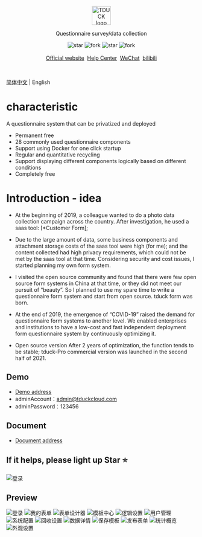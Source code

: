 <p align="center">
    <a href="https://www.tduckcloud.com" target="_blank" rel="noopener noreferrer">
        <img style="margin-bottom: 0px;" width="50px" src="https://oss.tduckcloud.com/lading-image/ICO-icon.png" alt="TDUCK logo" />
    </a>
</p>

<p align="center">Questionnaire survey/data collection</p>

<p align="center">
    <img src='https://gitee.com/TDuckApp/tduck-platform/badge/star.svg?theme=dark' alt='star'></img>
    <img src='https://gitee.com/TDuckApp/tduck-platform/badge/fork.svg?theme=dark' alt='fork'></img>
    <img src='https://img.shields.io/github/stars/tduckcloud/tduck-platform?style=social' alt='star'></img>
    <img src='https://img.shields.io/github/forks/tduckcloud/tduck-platform?style=social' alt='fork'></img>
    <br />
    <br />   
    <a href="https://www.tduckcloud.com/" target="_blank">Official website</a>&nbsp;
    <a href="https://doc.tduckcloud.com"  target="_blank" >Help Center</a>&nbsp;
    <a href="https://pro.tduckcloud.com/s/QUiDSKq8" target="_blank">WeChat</a>&nbsp;
    <a href="https://space.bilibili.com/409825300" target="_blank">bilibili</a>
</p>

<br />


[简体中文](./README.md) | English

# characteristic
A questionnaire system that can be privatized and deployed
- Permanent free
- 28 commonly used questionnaire components
- Support using Docker for one click startup
- Regular and quantitative recycling
- Support displaying different components logically based on different conditions
- Completely free


# Introduction - idea

- At the beginning of 2019, a colleague wanted to do a photo data collection campaign across the country. After investigation, he used a saas tool: [*Customer Form];

- Due to the large amount of data, some business components and attachment storage costs of the saas tool were high (for me); and the content collected had high privacy requirements, which could not be met by the saas tool at that time. Considering security and cost issues, I started planning my own form system.

- I visited the open source community and found that there were few open source form systems in China at that time, or they did not meet our pursuit of “beauty”. So I planned to use my spare time to write a questionnaire form system and start from open source. tduck form was born.

- At the end of 2019, the emergence of “COVID-19” raised the demand for questionnaire form systems to another level. We enabled enterprises and institutions to have a low-cost and fast independent deployment form questionnaire system by continuously optimizing it.

- Open source version After 2 years of optimization, the function tends to be stable; tduck-Pro commercial version was launched in the second half of 2021.

## Demo
- [Demo address](https://demo.tduckapp.com)
- adminAccount：admin@tduckcloud.com
- adminPassword：123456

## Document
-  [Document address](https://doc.tduckcloud.com)

## If it helps, please light up Star ⭐️
![登录](readmeImages/star.gif)

## Preview

![登录](readmeImages/screely-1680875090915.png)
![我的表单](readmeImages/screely-1680873937150.png)
![表单设计器](readmeImages/screely-1680873554938.png)
![模板中心](readmeImages/screely-1680874308945.png)
![逻辑设置](readmeImages/screely-1680873488767.png)
![用户管理](readmeImages/screely-1680874985938.png)
![系统配置](readmeImages/screely-1680874351097.png)
![回收设置](readmeImages/screely-1680873612592.png)
![数据详情](readmeImages/screely-1680873703554.png)
![保存模板](readmeImages/screely-1680873844396.png)
![发布表单](readmeImages/screely-1680873661475.png)
![统计概览](readmeImages/screely-1680873817576.png)
![外观设置](readmeImages/screely-1680873577743.png)


